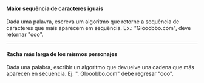 #### Maior sequência de caracteres iguais

Dada uma palavra, escreva um algoritmo que retorne a sequência de caracteres
que mais aparecem em sequência. Ex.: "Glooobbo.com", deve retornar "ooo".

----------------------------------------------------------------

#### Racha más larga de los mismos personajes

Dada una palabra, escribir un algoritmo que devuelve una cadena que más
aparecen en secuencia. Ej: ". Glooobbo.com" debe regresar "ooo".


